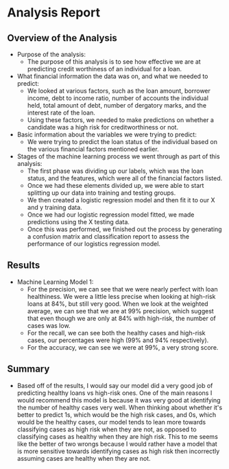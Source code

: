 # Analysis Report

## Overview of the Analysis
- Purpose of the analysis:
    - The purpose of this analysis is to see how effective we are at predicting credit worthiness of an individual for a loan.
- What financial information the data was on, and what we needed to predict:
    - We looked at various factors, such as the loan amount, borrower income, debt to income ratio, number of accounts the individual held, total amount of debt, number of dergatory marks, and the interest rate of the loan.
    - Using these factors, we needed to make predictions on whether a candidate was a high risk for creditworthiness or not.
- Basic information about the variables we were trying to predict:
    - We were trying to predict the loan status of the individual based on the various financial factors mentioned earlier.
- Stages of the machine learning process we went through as part of this analysis:
    - The first phase was dividing up our labels, which was the loan status, and the features, which were all of the financial factors listed.
    - Once we had these elements divided up, we were able to start splitting up our data into training and testing groups.
    - We then created a logistic regression model and then fit it to our X and y training data.
    - Once we had our logistic regression model fitted, we made predictions using the X testing data.
    - Once this was performed, we finished out the process by generating a confusion matrix and classification report to assess the performance of our logistics regression model.

## Results
- Machine Learning Model 1:
    - For the precision, we can see that we were nearly perfect with loan healthiness. We were a little less precise when looking at high-risk loans at 84%, but still very good. When we look at the weighted average, we can see that we are at 99% precision, which suggest that even though we are only at 84% with high-risk, the number of cases was low.
    - For the recall, we can see both the healthy cases and high-risk cases, our percentages were high (99% and 94% respectively).
    - For the accuracy, we can see we were at 99%, a very strong score. 
## Summary
- Based off of the results, I would say our model did a very good job of predicting healthy loans vs high-risk ones. One of the main reasons I would recommend this model is because it was very good at identifying the number of healthy cases very well. When thinking about whether it's better to predict 1s, which would be the high risk cases, and 0s, which would be the healthy cases, our model tends to lean more towards classifying cases as high risk when they are not, as opposed to classifying cases as healthy when they are high risk. This to me seems like the better of two wrongs because I would rather have a model that is more sensitive towards identifying cases as high risk then incorrectly assuming cases are healthy when they are not.
